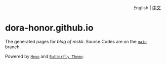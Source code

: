 <div align="right">

English | [中文](README_ZH.md)

</div>

# dora-honor.github.io

The generated pages for *blog of mskk*. Source Codes are on the [`main`](https://github.com/Dora-Honor/dora-honor.github.io) branch.

Powered by [`Hexo`](https://hexo.io/) and [`Butterfly Theme`](https://github.com/jerryc127/hexo-theme-butterfly).